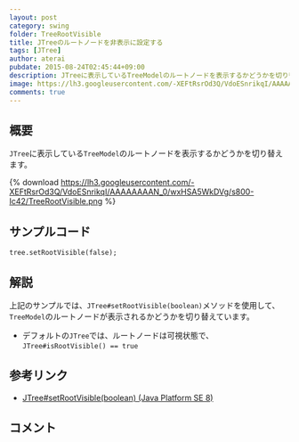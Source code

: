 ```yaml
---
layout: post
category: swing
folder: TreeRootVisible
title: JTreeのルートノードを非表示に設定する
tags: [JTree]
author: aterai
pubdate: 2015-08-24T02:45:44+09:00
description: JTreeに表示しているTreeModelのルートノードを表示するかどうかを切り替えます。
image: https://lh3.googleusercontent.com/-XEFtRsrOd3Q/VdoESnrikqI/AAAAAAAAN_0/wxHSA5WkDVg/s800-Ic42/TreeRootVisible.png
comments: true
---
```

## 概要
`JTree`に表示している`TreeModel`のルートノードを表示するかどうかを切り替えます。

{% download https://lh3.googleusercontent.com/-XEFtRsrOd3Q/VdoESnrikqI/AAAAAAAAN_0/wxHSA5WkDVg/s800-Ic42/TreeRootVisible.png %}

## サンプルコード
<pre class="prettyprint"><code>tree.setRootVisible(false);
</code></pre>

## 解説
上記のサンプルでは、`JTree#setRootVisible(boolean)`メソッドを使用して、`TreeModel`のルートノードが表示されるかどうかを切り替えています。

- デフォルトの`JTree`では、ルートノードは可視状態で、`JTree#isRootVisible() == true`

<!-- dummy comment line for breaking list -->

## 参考リンク
- [JTree#setRootVisible(boolean) (Java Platform SE 8)](https://docs.oracle.com/javase/jp/8/docs/api/javax/swing/JTree.html#setRootVisible-boolean-)

<!-- dummy comment line for breaking list -->

## コメント

